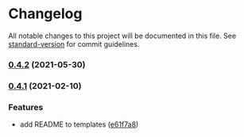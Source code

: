 # Changelog

All notable changes to this project will be documented in this file. See [standard-version](https://github.com/conventional-changelog/standard-version) for commit guidelines.

### [0.4.2](https://github.com/ccarruitero/create-web-ext/compare/v0.4.1...v0.4.2) (2021-05-30)

### [0.4.1](https://github.com/ccarruitero/create-web-ext/compare/v0.4.0...v0.4.1) (2021-02-10)


### Features

* add README to templates ([e61f7a8](https://github.com/ccarruitero/create-web-ext/commit/e61f7a856a9609415566ef95ca0a39c48cc9f269))
